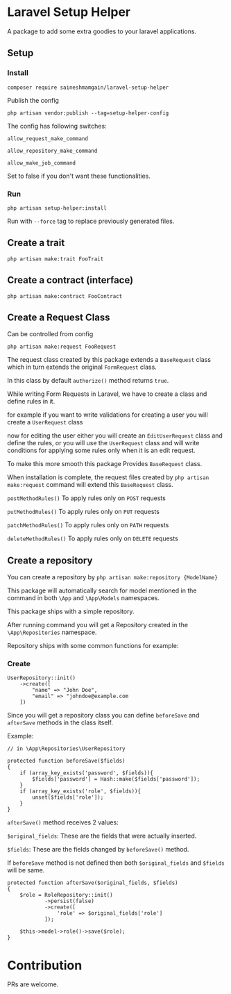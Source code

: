 # Laravel Setup Helper

A package to add some extra goodies to your laravel applications.

## Setup

### Install

``composer require saineshmamgain/laravel-setup-helper``

Publish the config

``php artisan vendor:publish --tag=setup-helper-config``

The config has following switches:

`allow_request_make_command`

`allow_repository_make_command`

`allow_make_job_command`

Set to false if you don't want these functionalities.

### Run

``php artisan setup-helper:install``

Run with ``--force`` tag to replace previously generated files.

## Create a trait

``php artisan make:trait FooTrait``

## Create a contract (interface)

``php artisan make:contract FooContract``

## Create a Request Class

Can be controlled from config

``php artisan make:request FooRequest``

The request class created by this package extends a `BaseRequest` class which in turn extends the original `FormRequest` class. 

In this class by default `authorize()` method returns `true`.

While writing Form Requests in Laravel, we have to create a class and define rules in it.

for example if you want to write validations for creating a user you will create a `UserRequest` class 

now for editing the user either you will create an `EditUserRequest` class and define the rules, or you will use the `UserRequest` class and will write conditions for applying some rules only when it is an edit request.

To make this more smooth this package Provides `BaseRequest` class.

When installation is complete, the request files created by `php artisan make:request` command will extend this `BaseRequest` class.

`postMethodRules()` To apply rules only on `POST` requests

`putMethodRules()` To apply rules only on `PUT` requests

`patchMethodRules()` To apply rules only on `PATH` requests

`deleteMethodRules()` To apply rules only on `DELETE` requests

## Create a repository

You can create a repository by `php artisan make:repository {ModelName}`

This package will automatically search for model mentioned in the command in both `\App` and `\App\Models` namespaces. 

This package ships with a simple repository.

After running command you will get a Repository created in the `\App\Repositories` namespace.

Repository ships with some common functions for example:

### Create

```
UserRepository::init()
    ->create([
        "name" => "John Doe", 
        "email" => "johndoe@example.com
    ])
```

Since you will get a repository class you can define `beforeSave` and `afterSave` methods in the class itself.

Example:

```
// in \App\Repositories\UserRepository

protected function beforeSave($fields)
{
    if (array_key_exists('password', $fields)){
        $fields['password'] = Hash::make($fields['password']);
    }
    if (array_key_exists('role', $fields)){
        unset($fields['role']);
    }
}
```

`afterSave()` method receives 2 values:

`$original_fields`: These are the fields that were actually inserted.

`$fields`: These are the fields changed by `beforeSave()` method.

If `beforeSave` method is not defined then both `$original_fields` and `$fields` will be same.

```
protected function afterSave($original_fields, $fields)
{
    $role = RoleRepository::init()
            ->persist(false)
            ->create([
                'role' => $original_fields['role']
            ]);
            
    $this->model->role()->save($role);        
}

```

# Contribution

PRs are welcome.
